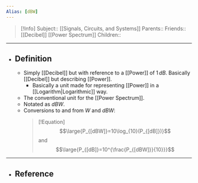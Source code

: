 ```yaml
---
Alias: [dBW]
---
```

> [!Info]
> Subject:: [[Signals, Circuits, and Systems]]
> Parents:: 
> Friends:: [[Decibel]] [[Power Spectrum]]
> Children:: 
---
- ## Definition
	- Simply [[Decibel]] but with reference to a [[Power]] of $1\,dB$. Basically [[Decibel]] but describing [[Power]].
		- Basically a unit made for representing [[Power]] in a [[Logarithm|Logarithmic]] way.
	- The conventional unit for the [[Power Spectrum]].
	- Notated as $dBW$.
	- Conversions to and from $W$ and $dBW$:
	  > [!Equation]
	  > $$\large{P_{[dBW]}=10\log_{10}(P_{[dB]})}$$
	  > and
	  > $$\large{P_{[dB]}=10^{\frac{P_{[dBW]}}{10}}}$$
---
- ## Reference
